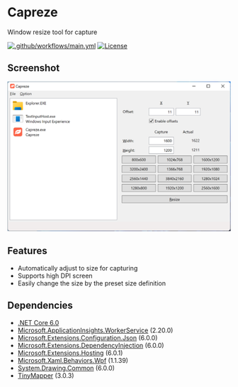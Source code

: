 # Capreze

Window resize tool for capture

[![.github/workflows/main.yml](https://github.com/karamem0/capreze/actions/workflows/main.yml/badge.svg)](https://github.com/karamem0/capreze/actions/workflows/main.yml)
[![License](https://img.shields.io/github/license/karamem0/capreze.svg)](https://github.com/karamem0/capreze/blob/main/LICENSE)

## Screenshot

![Screenshot](./screenshot.png)

## Features

- Automatically adjust to size for capturing
- Supports high DPI screen
- Easily change the size by the preset size definition

## Dependencies

- [.NET Core 6.0](https://dotnet.microsoft.com/download/dotnet-core/6.0)
- [Microsoft.ApplicationInsights.WorkerService](https://www.nuget.org/packages/Microsoft.ApplicationInsights.WorkerService/2.20.0) (2.20.0)
- [Microsoft.Extensions.Configuration.Json](https://www.nuget.org/packages/Microsoft.Extensions.Configuration.Json/6.0.0) (6.0.0)
- [Microsoft.Extensions.DependencyInjection](https://www.nuget.org/packages/Microsoft.Extensions.DependencyInjection/6.0.0) (6.0.0)
- [Microsoft.Extensions.Hosting](https://www.nuget.org/packages/Microsoft.Extensions.Hosting/5.0.0) (6.0.1)
- [Microsoft.Xaml.Behaviors.Wpf](https://www.nuget.org/packages/Microsoft.Xaml.Behaviors.Wpf/1.1.39) (1.1.39)
- [System.Drawing.Common](https://www.nuget.org/packages/System.Drawing.Common/6.0.0) (6.0.0)
- [TinyMapper](https://www.nuget.org/packages/TinyMapper/3.0.3) (3.0.3)
